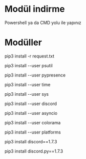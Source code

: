 # Modül indirme

Powershell ya da CMD yolu ile yapınız

# Modüller
pip3 install -r request.txt

pip3 install --user psutil

pip3 install --user pypresence

pip3 install --user time

pip3 install --user sys

pip3 install --user discord

pip3 install --user asyncio

pip3 install --user colorama

pip3 install --user platforms

pip3 install discord==1.7.3

pip3 install discord.py==1.7.3
